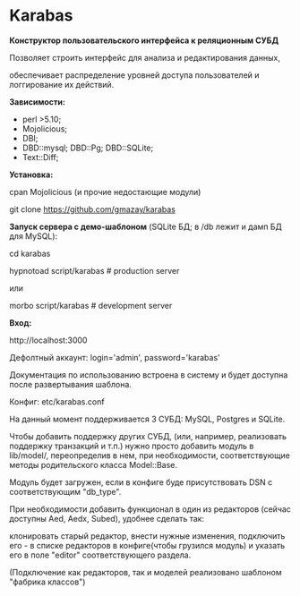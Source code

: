 # Karabas

**Конструктор пользовательского интерфейса к реляционным СУБД**


Позволяет строить интерфейс для анализа и редактирования данных,

обеспечивает распределение уровней доступа пользователей и логгирование их действий.


**Зависимости:**

* perl >5.10;
* Mojolicious;
* DBI;
* DBD::mysql; DBD::Pg; DBD::SQLite;
* Text::Diff;



**Установка:**

cpan Mojolicious (и прочие недостающие модули)

git clone https://github.com/gmazay/karabas


**Запуск сервера с демо-шаблоном** (SQLite БД; в /db лежит и дамп БД для MySQL):

cd karabas

hypnotoad script/karabas  # production server

или

morbo script/karabas      # development server


**Вход:**

http://localhost:3000

Дефолтный аккаунт: login='admin', password='karabas'



Документация по использованию встроена в систему и будет доступна после развертывания шаблона.


Конфиг: etc/karabas.conf





На данный момент поддерживается 3 СУБД: MySQL, Postgres и SQLite.

Чтобы добавить поддержку других СУБД, (или, например, реализовать поддержку транзакций и т.п.) нужно просто добавить модуль
в lib/model/, переопределив в нем, при необходимости, соответствующие методы родительского класса Model::Base.

Модуль будет загружен, если в конфиге буде присутствовать DSN с соответствующим "db_type".




При необходимости добавить функционал в один из редакторов (сейчас доступны Aed, Aedx, Subed), удобнее сделать так:

клонировать старый редактор, внести нужные изменения, подключить его - в списке редакторов в конфиге(чтобы грузился модуль)
и указать его в поле "editor" соответствующего раздела.


(Подключение как редакторов, так и моделей реализовано шаблоном "фабрика классов")